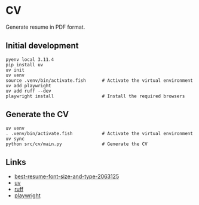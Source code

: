 # CV

Generate resume in PDF format.

## Initial development

```shell
pyenv local 3.11.4
pip install uv
uv init
uv venv
source .venv/bin/activate.fish      # Activate the virtual environment
uv add playwright
uv add ruff --dev
playwright install                  # Install the required browsers
```

## Generate the CV

```shell
uv venv
. .venv/bin/activate.fish           # Activate the virtual environment
uv sync
python src/cv/main.py               # Generate the CV
```

## Links

- [best-resume-font-size-and-type-2063125](https://www.thebalancecareers.com/best-resume-font-size-and-type-2063125)
- [uv](https://docs.astral.sh/uv/)
- [ruff](https://docs.astral.sh/ruff/)
- [playwright](https://playwright.dev/python/)
